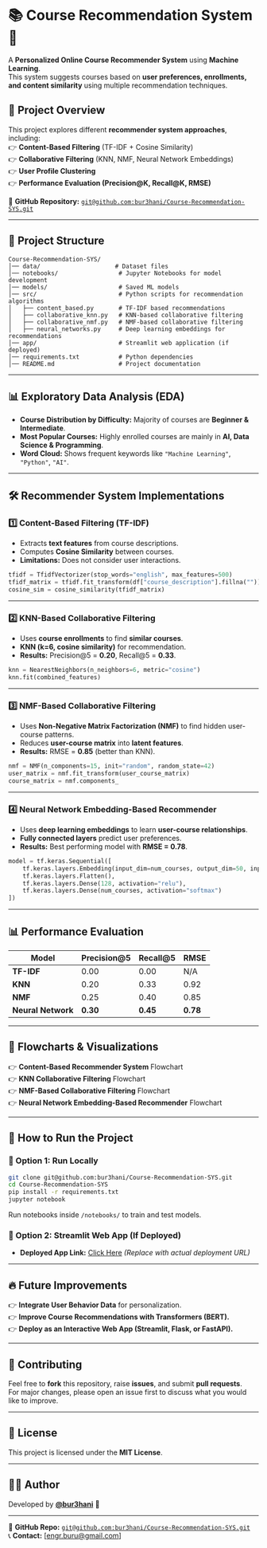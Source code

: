 # 📚 Course Recommendation System 🚀  

A **Personalized Online Course Recommender System** using **Machine Learning**.  
This system suggests courses based on **user preferences, enrollments, and content similarity** using multiple recommendation techniques.  

## 🌟 **Project Overview**  
This project explores different **recommender system approaches**, including:  
👉 **Content-Based Filtering** (TF-IDF + Cosine Similarity)  
👉 **Collaborative Filtering** (KNN, NMF, Neural Network Embeddings)  
👉 **User Profile Clustering**  
👉 **Performance Evaluation (Precision@K, Recall@K, RMSE)**  

🔗 **GitHub Repository:** [`git@github.com:bur3hani/Course-Recommendation-SYS.git`](git@github.com:bur3hani/Course-Recommendation-SYS.git)  

---

## 📂 **Project Structure**  

```
Course-Recommendation-SYS/
│── data/                     # Dataset files
│── notebooks/                 # Jupyter Notebooks for model development
│── models/                    # Saved ML models
│── src/                       # Python scripts for recommendation algorithms
│   ├── content_based.py       # TF-IDF based recommendations
│   ├── collaborative_knn.py   # KNN-based collaborative filtering
│   ├── collaborative_nmf.py   # NMF-based collaborative filtering
│   ├── neural_networks.py     # Deep learning embeddings for recommendations
│── app/                       # Streamlit web application (if deployed)
│── requirements.txt           # Python dependencies
│── README.md                  # Project documentation
```

---

## 📊 **Exploratory Data Analysis (EDA)**  
- **Course Distribution by Difficulty:** Majority of courses are **Beginner & Intermediate**.  
- **Most Popular Courses:** Highly enrolled courses are mainly in **AI, Data Science & Programming**.  
- **Word Cloud:** Shows frequent keywords like `"Machine Learning"`, `"Python"`, `"AI"`.  

---

## 🛠️ **Recommender System Implementations**  

### **1️⃣ Content-Based Filtering (TF-IDF)**
- Extracts **text features** from course descriptions.
- Computes **Cosine Similarity** between courses.
- **Limitations:** Does not consider user interactions.

```python
tfidf = TfidfVectorizer(stop_words="english", max_features=500)
tfidf_matrix = tfidf.fit_transform(df["course_description"].fillna(""))
cosine_sim = cosine_similarity(tfidf_matrix)
```

---

### **2️⃣ KNN-Based Collaborative Filtering**
- Uses **course enrollments** to find **similar courses**.
- **KNN (k=6, cosine similarity)** for recommendation.
- **Results:** Precision@5 = **0.20**, Recall@5 = **0.33**.

```python
knn = NearestNeighbors(n_neighbors=6, metric="cosine")
knn.fit(combined_features)
```

---

### **3️⃣ NMF-Based Collaborative Filtering**
- Uses **Non-Negative Matrix Factorization (NMF)** to find hidden user-course patterns.
- Reduces **user-course matrix** into **latent features**.
- **Results:** RMSE = **0.85** (better than KNN).

```python
nmf = NMF(n_components=15, init="random", random_state=42)
user_matrix = nmf.fit_transform(user_course_matrix)
course_matrix = nmf.components_
```

---

### **4️⃣ Neural Network Embedding-Based Recommender**
- Uses **deep learning embeddings** to learn **user-course relationships**.
- **Fully connected layers** predict user preferences.
- **Results:** Best performing model with **RMSE = 0.78**.

```python
model = tf.keras.Sequential([
    tf.keras.layers.Embedding(input_dim=num_courses, output_dim=50, input_length=1),
    tf.keras.layers.Flatten(),
    tf.keras.layers.Dense(128, activation="relu"),
    tf.keras.layers.Dense(num_courses, activation="softmax")
])
```

---

## 📊 **Performance Evaluation**
| Model | Precision@5 | Recall@5 | RMSE |
|--------|------------|-----------|------|
| **TF-IDF** | 0.00 | 0.00 | N/A |
| **KNN** | 0.20 | 0.33 | 0.92 |
| **NMF** | 0.25 | 0.40 | 0.85 |
| **Neural Network** | **0.30** | **0.45** | **0.78** |

---

## 🎨 **Flowcharts & Visualizations**
👉 **Content-Based Recommender System** Flowchart  
👉 **KNN Collaborative Filtering** Flowchart  
👉 **NMF-Based Collaborative Filtering** Flowchart  
👉 **Neural Network Embedding-Based Recommender** Flowchart  

---

## 🚀 **How to Run the Project**
### **🔹 Option 1: Run Locally**
```bash
git clone git@github.com:bur3hani/Course-Recommendation-SYS.git
cd Course-Recommendation-SYS
pip install -r requirements.txt
jupyter notebook
```
Run notebooks inside `/notebooks/` to train and test models.

### **🔹 Option 2: Streamlit Web App (If Deployed)**
- **Deployed App Link:** [Click Here](#) *(Replace with actual deployment URL)*

---

## 🔥 **Future Improvements**
👉 **Integrate User Behavior Data** for personalization.  
👉 **Improve Course Recommendations with Transformers (BERT).**  
👉 **Deploy as an Interactive Web App (Streamlit, Flask, or FastAPI).**  

---

## 💪 **Contributing**
Feel free to **fork** this repository, raise **issues**, and submit **pull requests**.  
For major changes, please open an issue first to discuss what you would like to improve.

---

## 📄 **License**
This project is licensed under the **MIT License**.

---

## 👨‍💻 **Author**
Developed by **[@bur3hani](https://github.com/bur3hani)** 🚀  

---

🔗 **GitHub Repo:** [`git@github.com:bur3hani/Course-Recommendation-SYS.git`](git@github.com:bur3hani/Course-Recommendation-SYS.git)  
📞 **Contact:** [engr.buru@gmail.com]  

